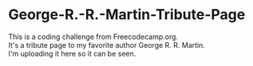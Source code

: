 # George-R.-R.-Martin-Tribute-Page

This is a coding challenge from Freecodecamp.org. <br />
It's a tribute page to my favorite author George R. R. Martin. <br />
I'm uploading it here so it can be seen.
